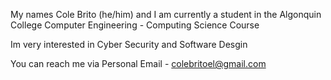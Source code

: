 My names Cole Brito (he/him) and I am currently a student in the Algonquin College Computer Engineering - Computing Science Course 

Im very interested in Cyber Security and Software Desgin

You can reach me via
Personal Email - colebritoel@gmail.com

<!---
Cole-Brito/Cole-Brito is a ✨ special ✨ repository because its `README.md` (this file) appears on your GitHub profile.
You can click the Preview link to take a look at your changes.
--->
